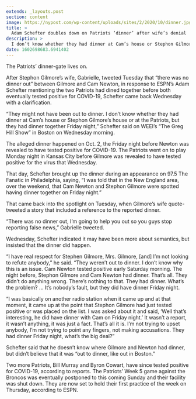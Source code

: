 ```yaml
--- 
extends: _layouts.post 
section: content 
image: https://nypost.com/wp-content/uploads/sites/2/2020/10/dinner.jpg?quality=90&strip=all&w=1200 
title: > 
  Adam Schefter doubles down on Patriots ‘dinner’ after wife’s denial 
description: > 
  I don’t know whether they had dinner at Cam’s house or Stephon Gilmore’s house or at the Patriots, but they had dinner together Friday night,” Schefter said on WEEI’s “The Greg Hill Show” in Boston on Wednesday morning.The alleged dinner happened on Oct. 2, the Friday night before Newton was revealed to have tested positive for COVID-19.The Patriots went on to play Monday night in Kansas City before Gilmore was revealed to have tested positive for the virus that Wednesday.Cam Newton tested positive early Saturday morning.The night before, Stephon Gilmore and Cam Newton had dinner. 
date: 1602698683.6941402 
--- 
```

The Patriots’ dinner-gate lives on.

After Stephon Gilmore’s wife, Gabrielle, tweeted Tuesday that “there was no dinner out” between Gilmore and Cam Newton, in response to ESPN’s Adam Schefter mentioning the two Patriots had dined together before both eventually tested positive for COVID-19, Schefter came back Wednesday with a clarification.

“They might not have been out to dinner. I don’t know whether they had dinner at Cam’s house or Stephon Gilmore’s house or at the Patriots, but they had dinner together Friday night,” Schefter said on WEEI’s “The Greg Hill Show” in Boston on Wednesday morning.

The alleged dinner happened on Oct. 2, the Friday night before Newton was revealed to have tested positive for COVID-19. The Patriots went on to play Monday night in Kansas City before Gilmore was revealed to have tested positive for the virus that Wednesday.

That day, Schefter brought up the dinner during an appearance on 97.5 The Fanatic in Philadelphia, saying, “I was told that in the New England area, over the weekend, that Cam Newton and Stephon Gilmore were spotted having dinner together on Friday night.”

That came back into the spotlight on Tuesday, when Gilmore’s wife quote-tweeted a story that included a reference to the reported dinner.

“There was no dinner out, I’m going to help you out so you guys stop reporting false news,” Gabrielle tweeted.

Wednesday, Schefter indicated it may have been more about semantics, but insisted that the dinner did happen.

“I have real respect for Stephen Gilmore, Mrs. Gilmore, [and] I’m not looking to refute anybody,” he said. “They weren’t out to dinner. I don’t know why this is an issue. Cam Newton tested positive early Saturday morning. The night before, Stephon Gilmore and Cam Newton had dinner. That’s all. They didn’t do anything wrong. There’s nothing to that. They had dinner. What’s the problem? … It’s nobody’s fault, but they did have dinner Friday night.

“I was basically on another radio station when it came up and at that moment, it came up at the point that Stephon Gilmore had just tested positive or was placed on the list. I was asked about it and said, ‘Well that’s interesting, he did have dinner with Cam on Friday night.’ It wasn’t a report, it wasn’t anything, it was just a fact. That’s all it is. I’m not trying to upset anybody, I’m not trying to point any fingers, not making accusations. They had dinner Friday night, what’s the big deal?”

Schefter said that he doesn’t know where Gilmore and Newton had dinner, but didn’t believe that it was “out to dinner, like out in Boston.”

Two more Patriots, Bill Murray and Byron Cowart, have since tested positive for COVID-19, according to reports. The Patriots’ Week 5 game against the Broncos was eventually postponed to this coming Sunday and their facility was shut down. They are now set to hold their first practice of the week on Thursday, according to ESPN.